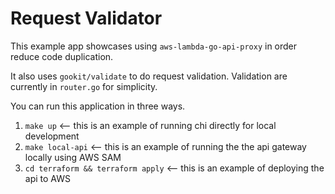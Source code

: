 # Request Validator

This example app showcases using `aws-lambda-go-api-proxy` in order reduce code duplication.

It also uses `gookit/validate` to do request validation. Validation are currently in `router.go` for simplicity.

You can run this application in three ways.

1. `make up` <-- this is an example of running chi directly for local development
2. `make local-api` <-- this is an example of running the the api gateway locally using AWS SAM
3. `cd terraform && terraform apply` <-- this is an example of deploying the api to AWS
